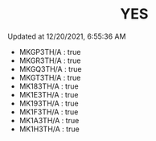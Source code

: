 <center><h1>YES</h1></center>

Updated at 12/20/2021, 6:55:36 AM

- MKGP3TH/A : true
- MKGR3TH/A : true
- MKGQ3TH/A : true
- MKGT3TH/A : true
- MK183TH/A : true
- MK1E3TH/A : true
- MK193TH/A : true
- MK1F3TH/A : true
- MK1A3TH/A : true
- MK1H3TH/A : true
